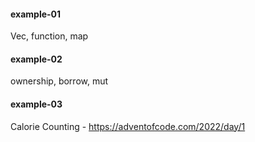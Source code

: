 #### example-01

Vec, function, map

#### example-02

ownership, borrow, mut

#### example-03

Calorie Counting - https://adventofcode.com/2022/day/1